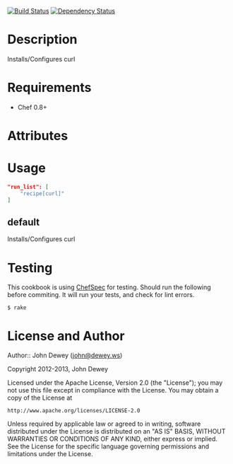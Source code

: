 [![Build Status](https://travis-ci.org/retr0h/cookbook-curl.png?branch=master)](https://travis-ci.org/retr0h/cookbook-curl)
[![Dependency Status](https://gemnasium.com/retr0h/cookbook-curl.png)](https://gemnasium.com/retr0h/cookbook-curl)

Description
============

Installs/Configures curl

Requirements
============

* Chef 0.8+

Attributes
==========

Usage
=====

```json
"run_list": [
    "recipe[curl]"
]
```

default
----

Installs/Configures curl

Testing
=======

This cookbook is using [ChefSpec](https://github.com/acrmp/chefspec) for
testing. Should run the following before commiting. It will run your tests,
and check for lint errors.

    $ rake

License and Author
==================

Author:: John Dewey (<john@dewey.ws>)

Copyright 2012-2013, John Dewey

Licensed under the Apache License, Version 2.0 (the "License");
you may not use this file except in compliance with the License.
You may obtain a copy of the License at

    http://www.apache.org/licenses/LICENSE-2.0

Unless required by applicable law or agreed to in writing, software
distributed under the License is distributed on an "AS IS" BASIS,
WITHOUT WARRANTIES OR CONDITIONS OF ANY KIND, either express or implied.
See the License for the specific language governing permissions and
limitations under the License.
